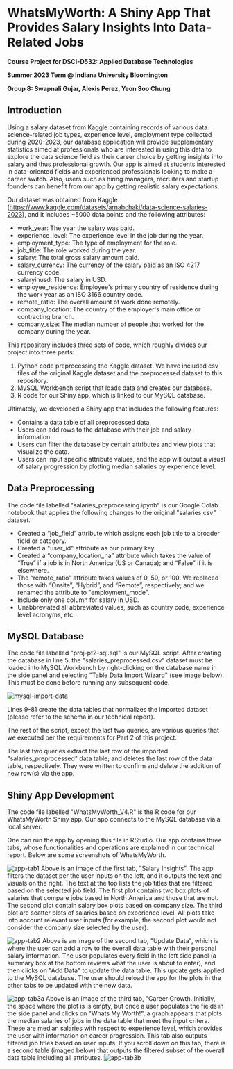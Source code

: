 # **WhatsMyWorth: A Shiny App That Provides Salary Insights Into Data-Related Jobs**

**Course Project for DSCI-D532: Applied Database Technologies**

**Summer 2023 Term @ Indiana University Bloomington**

**Group 8: Swapnali Gujar, Alexis Perez, Yeon Soo Chung**

## Introduction
Using a salary dataset from Kaggle containing records of various data science-related job types, experience level, employment type collected during 2020-2023, our database application will provide supplementary statistics aimed at professionals who are interested in using this data to explore the data science field as their career choice by getting insights into salary and thus professional growth. Our app is aimed at students interested in data-oriented fields and experienced professionals looking to make a career switch. Also, users such as hiring managers, recruiters and startup founders can benefit from our app by getting realistic salary expectations.

Our dataset was obtained from Kaggle (https://www.kaggle.com/datasets/arnabchaki/data-science-salaries-2023), and it includes ~5000 data points and the following attributes:

+ work_year: The year the salary was paid.
+ experience_level: The experience level in the job during the year.
+ employment_type: The type of employment for the role.
+ job_title: The role worked during the year.
+ salary: The total gross salary amount paid.
+ salary_currency: The currency of the salary paid as an ISO 4217 currency code.
+ salaryinusd: The salary in USD.
+ employee_residence: Employee's primary country of residence during the work year as an ISO 3166 country code.
+ remote_ratio: The overall amount of work done remotely.
+ company_location: The country of the employer's main office or contracting branch.
+ company_size: The median number of people that worked for the company during the year.

This repository includes three sets of code, which roughly divides our project into three parts:

1. Python code preprocessing the Kaggle dataset. We have included csv files of the original Kaggle dataset and the preprocessed dataset to this repository.
2. MySQL Workbench script that loads data and creates our database.
3. R code for our Shiny app, which is linked to our MySQL database.

Ultimately, we developed a Shiny app that includes the following features:

+ Contains a data table of all preprocessed data.
+ Users can add rows to the database with their job and salary information.
+ Users can filter the database by certain attributes and view plots that visualize the data.
+ Users can input specific attribute values, and the app will output a visual of salary progression by plotting median salaries by experience level.


## Data Preprocessing
The code file labelled "salaries_preprocessing.ipynb" is our Google Colab notebook that applies the following changes to the original "salaries.csv" dataset.

+ Created a “job_field” attribute which assigns each job title to a broader field or category.
+ Created a "user_id" attribute as our primary key.
+ Created a “company_location_na” attribute which takes the value of “True” if a job is in North America (US or Canada); and “False” if it is elsewhere.
+ The “remote_ratio” attribute takes values of 0, 50, or 100. We replaced those with “Onsite”, “Hybrid”, and “Remote”, respectively; and we renamed the attribute to "employment_mode".
+ Include only one column for salary in USD.
+ Unabbreviated all abbreviated values, such as country code, experience level acronyms, etc.


## MySQL Database
The code file labelled "proj-pt2-sql.sql" is our MySQL script. After creating the database in line 5, the "salaries_preprocessed.csv" dataset must be loaded into MySQL Workbench by right-clicking on the database name in the side panel and selecting "Table Data Import Wizard" (see image below). This must be done before running any subsequent code.

![mysql-import-data](https://github.com/adtgroup8/project/assets/137223955/514f908e-9073-43f6-825a-1967227a5f3b)

Lines 9-81 create the data tables that normalizes the imported dataset (please refer to the schema in our technical report).

The rest of the script, except the last two queries, are various queries that we executed per the requirements for Part 2 of this project.

The last two queries extract the last row of the imported "salaries_preprocessed" data table; and deletes the last row of the data table, respectively. They were written to confirm and delete the addition of new row(s) via the app.


## Shiny App Development
The code file labelled "WhatsMyWorth_V4.R" is the R code for our WhatsMyWorth Shiny app. Our app connects to the MySQL database via a local server.

One can run the app by opening this file in RStudio. Our app contains three tabs, whose functionalities and operations are explained in our technical report. Below are some screenshots of WhatsMyWorth.

![app-tab1](https://github.com/adtgroup8/project/assets/137223955/f2a9dff6-3afe-4da4-b1d0-2410a47d7a28)
Above is an image of the first tab, "Salary Insights". The app filters the dataset per the user inputs on the left, and it outputs the text and visuals on the right. The text at the top lists the job titles that are filtered based on the selected job field. The first plot contains two box plots of salaries that compare jobs based in North America and those that are not. The second plot contain salary box plots based on company size. The third plot are scatter plots of salaries based on experience level. All plots take into account relevant user inputs (for example, the second plot would not consider the company size selected by the user).

![app-tab2](https://github.com/adtgroup8/project/assets/137223955/200318b6-6527-47de-abe2-64eae1328fd2)
Above is an image of the second tab, "Update Data", which is where the user can add a row to the overall data table with their personal salary information. The user populates every field in the left side panel (a summary box at the bottom reviews what the user is about to enter), and then clicks on "Add Data" to update the data table. This update gets applied to the MySQL database. The user should reload the app for the plots in the other tabs to be updated with the new data.

![app-tab3a](https://github.com/adtgroup8/project/assets/137223955/16944ac6-593a-416c-8e2c-d4bc0b227e85)
Above is an image of the third tab, "Career Growth. Initially, the space where the plot is is empty, but once a user populates the fields in the side panel and clicks on "Whats My Worth!", a graph appears that plots the median salaries of jobs in the data table that meet the input critera. These are median salaries with respect to experience level, which provides the user with information on career progression. This tab also outputs filtered job titles based on user inputs. If you scroll down on this tab, there is a second table (imaged below) that outputs the filtered subset of the overall data table including all attributes.
![app-tab3b](https://github.com/adtgroup8/project/assets/137223955/65efb9c7-5e5a-4905-a8f5-7dfd7d4a240f)













